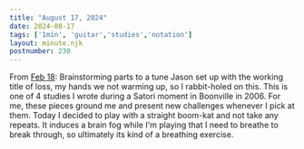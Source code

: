 ```yaml
---
title: "August 17, 2024"
date: 2024-08-17
tags: ['1min', 'guitar','studies','notation']
layout: minute.njk
postnumber: 230
---	
```


From [Feb 18](https://www.listenfaster.com/main/49/): Brainstorming parts to a tune Jason set up with the working title of loss, my hands we not warming up, so I rabbit-holed on this. This is one of 4 studies I wrote during a Satori moment in Boonville in 2006. For me, these pieces ground me and present new challenges whenever I pick at them. Today I decided to play with a straight boom-kat and not take any repeats. It induces a brain fog while I'm playing that I need to breathe to break through, so ultimately its kind of a breathing exercise.